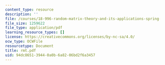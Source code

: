 ```yaml
---
content_type: resource
description: ''
file: /courses/18-996-random-matrix-theory-and-its-applications-spring-2004/94dc865139440a0b6a8206bd2f6a3457_rmt.pdf
file_size: 1259622
file_type: application/pdf
learning_resource_types: []
license: https://creativecommons.org/licenses/by-nc-sa/4.0/
ocw_type: OCWFile
resourcetype: Document
title: rmt.pdf
uid: 94dc8651-3944-0a0b-6a82-06bd2f6a3457
---
```

